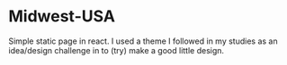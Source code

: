 # Midwest-USA
Simple static page in react. I used a theme I followed in my studies as an idea/design challenge in to (try) make a good little design.
